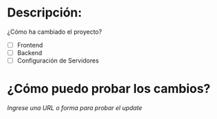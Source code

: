 # Descripción:
¿Cómo ha cambiado el proyecto?
- [ ] Frontend
- [ ] Backend
- [ ] Configuración de Servidores

# ¿Cómo puedo probar los cambios?
*Ingrese una URL o forma para probar el update*
